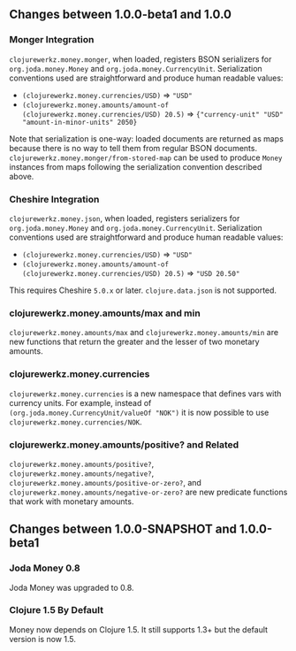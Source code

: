 ## Changes between 1.0.0-beta1 and 1.0.0

### Monger Integration

`clojurewerkz.money.monger`, when loaded, registers BSON serializers for `org.joda.money.Money`
and `org.joda.money.CurrencyUnit`. Serialization conventions used are straightforward and
produce human readable values:

 * `(clojurewerkz.money.currencies/USD)` => `"USD"`
 * `(clojurewerkz.money.amounts/amount-of (clojurewerkz.money.currencies/USD) 20.5)` => `{"currency-unit" "USD" "amount-in-minor-units" 2050}`

Note that serialization is one-way: loaded documents are returned as maps because there is no way to tell
them from regular BSON documents. `clojurewerkz.money.monger/from-stored-map` can be used to produce `Money` instances
from maps following the serialization convention described above.


### Cheshire Integration

`clojurewerkz.money.json`, when loaded, registers serializers for `org.joda.money.Money`
and `org.joda.money.CurrencyUnit`. Serialization conventions used are straightforward and
produce human readable values:

 * `(clojurewerkz.money.currencies/USD)` => `"USD"`
 * `(clojurewerkz.money.amounts/amount-of (clojurewerkz.money.currencies/USD) 20.5)` => `"USD 20.50"`


This requires Cheshire `5.0.x` or later. `clojure.data.json` is not supported.


### clojurewerkz.money.amounts/max and min

`clojurewerkz.money.amounts/max` and `clojurewerkz.money.amounts/min` are
new functions that return the greater and the lesser of two monetary amounts.

### clojurewerkz.money.currencies

`clojurewerkz.money.currencies` is a new namespace that defines vars with currency
units. For example, instead of `(org.joda.money.CurrencyUnit/valueOf "NOK")` it is now
possible to use `clojurewerkz.money.currencies/NOK`.


### clojurewerkz.money.amounts/positive? and Related

`clojurewerkz.money.amounts/positive?`, `clojurewerkz.money.amounts/negative?`,
`clojurewerkz.money.amounts/positive-or-zero?`, and `clojurewerkz.money.amounts/negative-or-zero?` are
new predicate functions that work with monetary amounts.


## Changes between 1.0.0-SNAPSHOT and 1.0.0-beta1

### Joda Money 0.8

Joda Money was upgraded to 0.8.


### Clojure 1.5 By Default

Money now depends on Clojure 1.5. It still supports 1.3+
but the default version is now 1.5.
